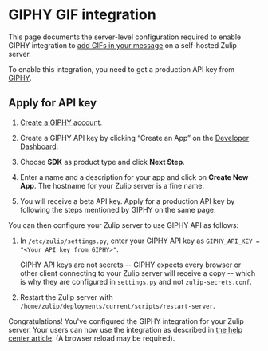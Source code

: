 # GIPHY GIF integration

This page documents the server-level configuration required to enable
GIPHY integration to [add GIFs in your message][help-center-giphy] on
a self-hosted Zulip server.

To enable this integration, you need to get a production API key from
[GIPHY](https://developers.giphy.com/).

## Apply for API key

1. [Create a GIPHY account](https://giphy.com/join).

1. Create a GIPHY API key by clicking “Create an App” on the
   [Developer Dashboard][giphy-dashboard].

1. Choose **SDK** as product type and click **Next Step**.

1. Enter a name and a description for your app and click on **Create
   New App**.  The hostname for your Zulip server is a fine name.

1. You will receive a beta API key. Apply for a production API key
   by following the steps mentioned by GIPHY on the same page.

You can then configure your Zulip server to use GIPHY API as
follows:

1. In `/etc/zulip/settings.py`, enter your GIPHY API key as
   `GIPHY_API_KEY = "<Your API key from GIPHY>"`.

   GIPHY API keys are not secrets -- GIPHY expects every browser or
   other client connecting to your Zulip server will receive a copy --
   which is why they are configured in `settings.py` and not
   `zulip-secrets.conf`.

1. Restart the Zulip server with
   `/home/zulip/deployments/current/scripts/restart-server`.

Congratulations!  You've configured the GIPHY integration for your
Zulip server.  Your users can now use the integration as described in
[the help center article][help-center-giphy].  (A browser reload may
be required).



[help-center-giphy]: https://zulip.com/help/animated-gifs-from-giphy
[giphy-dashboard]: https://developers.giphy.com/dashboard/
